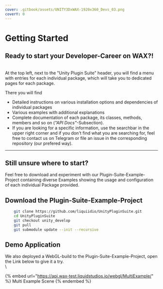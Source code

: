 ```yaml
---
cover: .gitbook/assets/UNITY3DxWAX-1920x360_Devs_03.png
coverY: 0
---
```


# Getting Started

## **Ready to start your Developer-C**areer **on WAX?!**

\
At the top left, next to the "Unity Plugin Suite" header, you will find a menu with entries for each individual package, which will take you to dedicated pages for each package.

There you will find

* Detailed instructions on various installation options and dependencies of individual packages
* Various examples with additional explanations
* Complete documentation of each package, its classes, methods, members and so on (_"API Docs"_-Subsection).
* If you are looking for a specific information, use the searchbar in the upper right corner and if you don't find what you are searching for, feel free to contact us on Telegram or file an issue in the corresponding repository (our prefered way).

***

## **Still unsure where to start?**

Feel free to download and experiment with our Plugin-Suite-Example-Project containing diverse Examples showing the usage and configuration of each individual Package provided.

## Download the Plugin-Suite-Example-Project

```bash
    git clone https://github.com/liquiidio/UnityPluginSuite.git
    cd UnityPluginSuite
    git checkout unity_develop
    git pull
    git submodule update --init --recursive
```

## Demo Application

We also deployed a WebGL-build to the Plugin-Suite-Example-Project, open the Link below to give it a try.\
\


{% embed url="https://api.wax-test.liquidstudios.io/webgl/MultiExample/" %}
Multi Example Scene
{% endembed %}

